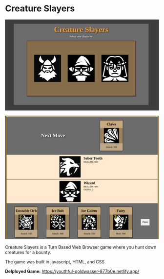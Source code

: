 # Creature Slayers 

![Title Screen](/imgs/CreatureSlayersTitle.png)

![Title Screen](/imgs/BoardScreen.png)

Creature Slayers is a Turn Based Web Browser game where you hunt down creatures for a bounty.

The game was built in javascript, HTML, and CSS. 

**Delployed Game:** https://youthful-goldwasser-877b0e.netlify.app/